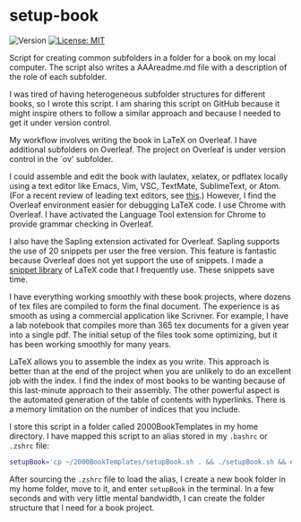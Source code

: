 # setup-book

![Version](https://img.shields.io/static/v1?label=setup-book&message=0.1&color=brightcolor)
[![License: MIT](https://img.shields.io/badge/License-MIT-blue.svg)](https://opensource.org/licenses/MIT)


Script for creating common subfolders in a folder for a book on my local computer. The script also writes a AAAreadme.md file with a description of the role of each subfolder.

I was tired of having heterogeneous subfolder structures for different books, so I wrote this script. I am sharing this script on GitHub because it might inspire others to follow a similar approach and because I needed to get it under version control.

My workflow involves writing the book in LaTeX on Overleaf. I have additional subfolders on Overleaf. The project on Overleaf is under version control in the `ov' subfolder.

I could assemble and edit the book with laulatex, xelatex, or pdflatex locally using a text editor like  Emacs, Vim, VSC, TextMate, SublimeText, or Atom. (For a recent review of leading text editors, see [this](https://mooerslab.github.io/pymolsnips/#editors).) However, I find the Overleaf environment easier for debugging LaTeX code. I use Chrome with Overleaf. I have activated the Language Tool extension for Chrome to provide grammar checking in Overleaf. 

I also have the Sapling extension activated for Overleaf. Sapling supports the use of 20 snippets per user the free version. This feature is fantastic because Overleaf does not yet support the use of snippets. I made a [snippet library](https://github.com/MooersLab/LaTeXsnippetsInWebpages) of LaTeX code that I frequently use. These snippets save time.

I have everything working smoothly with these book projects, where dozens of tex files are compiled to form the final document. The experience is as smooth as using a commercial application like Scrivner. For example, I have a lab notebook that compiles more than 365 tex documents for a given year into a single pdf.  The initial setup of the files took some optimizing, but it has been working smoothly for many years. 

LaTeX allows you to assemble the index as you write. This approach is better than at the end of the project when you are unlikely to do an excellent job with the index. I find the index of most books to be wanting because of this last-minute approach to their assembly. The other powerful aspect is the automated generation of the table of contents with hyperlinks. There is a memory limitation on the number of indices that you include.

I store this script in a folder called 2000BookTemplates in my home directory.
I have mapped this script to an alias stored in my `.bashrc` or `.zshrc` file: 
```bash
setupBook='cp ~/2000BookTemplates/setupBook.sh . && ./setupBook.sh && echo "Now write the book!"'
```
After sourcing the `.zshrc` file to load the alias, I create a new book folder in my home folder, move to it, and enter `setupBook` in the terminal.
In a few seconds and with very little mental bandwidth, I can create the folder structure that I need for a book project.


